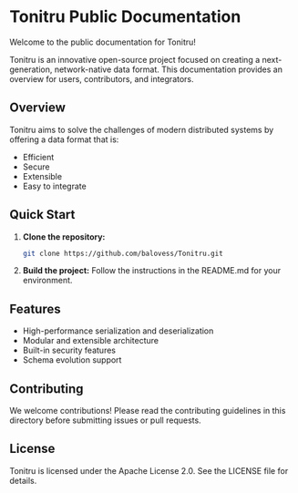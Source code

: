 # Tonitru Public Documentation

Welcome to the public documentation for Tonitru!

Tonitru is an innovative open-source project focused on creating a next-generation, network-native data format. This documentation provides an overview for users, contributors, and integrators.

## Overview
Tonitru aims to solve the challenges of modern distributed systems by offering a data format that is:
- Efficient
- Secure
- Extensible
- Easy to integrate

## Quick Start
1. **Clone the repository:**
   ```sh
   git clone https://github.com/balovess/Tonitru.git
   ```
2. **Build the project:**
   Follow the instructions in the README.md for your environment.

## Features
- High-performance serialization and deserialization
- Modular and extensible architecture
- Built-in security features
- Schema evolution support

## Contributing
We welcome contributions! Please read the contributing guidelines in this directory before submitting issues or pull requests.

## License
Tonitru is licensed under the Apache License 2.0. See the LICENSE file for details.


